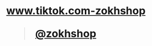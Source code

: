 # www.tiktok.com-zokhshop<blockquote class="tiktok-embed" cite="https://www.tiktok.com/@zokhshop" data-unique-id="zokhshop" data-embed-type="creator" style="max-width: 780px; min-width: 288px;" > <section> <a target="_blank" href="https://www.tiktok.com/@zokhshop?refer=creator_embed">@zokhshop</a> </section> </blockquote> <script async src="https://www.tiktok.com/embed.js"></script>
